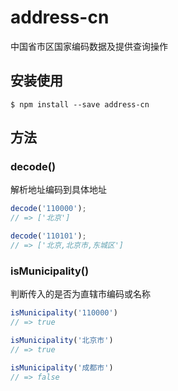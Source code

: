 # address-cn

中国省市区国家编码数据及提供查询操作

## 安装使用

```shell
$ npm install --save address-cn
```

## 方法

### decode(<string>)

解析地址编码到具体地址

```javascript
decode('110000');
// => ['北京']

decode('110101');
// => ['北京,北京市,东城区']
```

### isMunicipality(<string>)

判断传入的是否为直辖市编码或名称

```javascript
isMunicipality('110000')
// => true

isMunicipality('北京市')
// => true

isMunicipality('成都市')
// => false
```